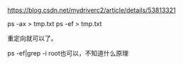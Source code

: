 https://blog.csdn.net/mydriverc2/article/details/53813321

ps -ax >  tmp.txt
ps -ef > tmp.txt

重定向就可以了。

ps -ef|grep -i root也可以，不知道什么原理